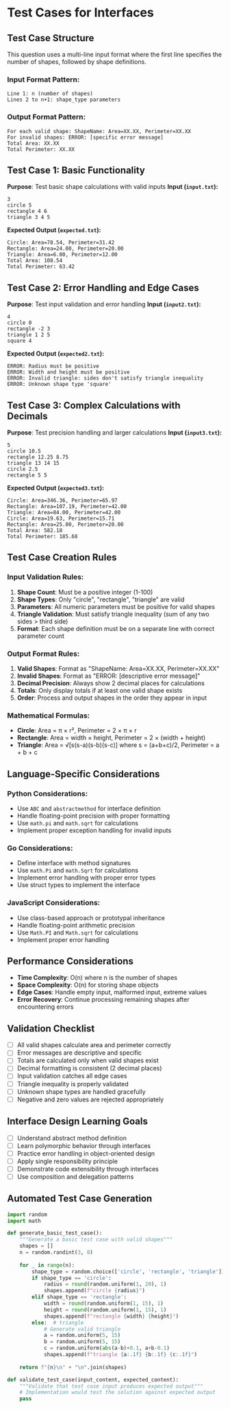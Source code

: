 # Test Cases for Interfaces

## Test Case Structure
This question uses a multi-line input format where the first line specifies the number of shapes, followed by shape definitions.

### Input Format Pattern:
```
Line 1: n (number of shapes)
Lines 2 to n+1: shape_type parameters
```

### Output Format Pattern:
```
For each valid shape: ShapeName: Area=XX.XX, Perimeter=XX.XX
For invalid shapes: ERROR: [specific error message]
Total Area: XX.XX
Total Perimeter: XX.XX
```

## Test Case 1: Basic Functionality
**Purpose**: Test basic shape calculations with valid inputs
**Input (`input.txt`):**
```
3
circle 5
rectangle 4 6
triangle 3 4 5
```
**Expected Output (`expected.txt`):**
```
Circle: Area=78.54, Perimeter=31.42
Rectangle: Area=24.00, Perimeter=20.00
Triangle: Area=6.00, Perimeter=12.00
Total Area: 108.54
Total Perimeter: 63.42
```

## Test Case 2: Error Handling and Edge Cases
**Purpose**: Test input validation and error handling
**Input (`input2.txt`):**
```
4
circle 0
rectangle -2 3
triangle 1 2 5
square 4
```
**Expected Output (`expected2.txt`):**
```
ERROR: Radius must be positive
ERROR: Width and height must be positive
ERROR: Invalid triangle: sides don't satisfy triangle inequality
ERROR: Unknown shape type 'square'
```

## Test Case 3: Complex Calculations with Decimals
**Purpose**: Test precision handling and larger calculations
**Input (`input3.txt`):**
```
5
circle 10.5
rectangle 12.25 8.75
triangle 13 14 15
circle 2.5
rectangle 5 5
```
**Expected Output (`expected3.txt`):**
```
Circle: Area=346.36, Perimeter=65.97
Rectangle: Area=107.19, Perimeter=42.00
Triangle: Area=84.00, Perimeter=42.00
Circle: Area=19.63, Perimeter=15.71
Rectangle: Area=25.00, Perimeter=20.00
Total Area: 582.18
Total Perimeter: 185.68
```

## Test Case Creation Rules

### Input Validation Rules:
1. **Shape Count**: Must be a positive integer (1-100)
2. **Shape Types**: Only "circle", "rectangle", "triangle" are valid
3. **Parameters**: All numeric parameters must be positive for valid shapes
4. **Triangle Validation**: Must satisfy triangle inequality (sum of any two sides > third side)
5. **Format**: Each shape definition must be on a separate line with correct parameter count

### Output Format Rules:
1. **Valid Shapes**: Format as "ShapeName: Area=XX.XX, Perimeter=XX.XX"
2. **Invalid Shapes**: Format as "ERROR: [descriptive error message]"
3. **Decimal Precision**: Always show 2 decimal places for calculations
4. **Totals**: Only display totals if at least one valid shape exists
5. **Order**: Process and output shapes in the order they appear in input

### Mathematical Formulas:
- **Circle**: Area = π × r², Perimeter = 2 × π × r
- **Rectangle**: Area = width × height, Perimeter = 2 × (width + height)
- **Triangle**: Area = √[s(s-a)(s-b)(s-c)] where s = (a+b+c)/2, Perimeter = a + b + c

## Language-Specific Considerations

### Python Considerations:
- Use `ABC` and `abstractmethod` for interface definition
- Handle floating-point precision with proper formatting
- Use `math.pi` and `math.sqrt` for calculations
- Implement proper exception handling for invalid inputs

### Go Considerations:
- Define interface with method signatures
- Use `math.Pi` and `math.Sqrt` for calculations
- Implement error handling with proper error types
- Use struct types to implement the interface

### JavaScript Considerations:
- Use class-based approach or prototypal inheritance
- Handle floating-point arithmetic precision
- Use `Math.PI` and `Math.sqrt` for calculations
- Implement proper error handling

## Performance Considerations
- **Time Complexity**: O(n) where n is the number of shapes
- **Space Complexity**: O(n) for storing shape objects
- **Edge Cases**: Handle empty input, malformed input, extreme values
- **Error Recovery**: Continue processing remaining shapes after encountering errors

## Validation Checklist
- [ ] All valid shapes calculate area and perimeter correctly
- [ ] Error messages are descriptive and specific
- [ ] Totals are calculated only when valid shapes exist
- [ ] Decimal formatting is consistent (2 decimal places)
- [ ] Input validation catches all edge cases
- [ ] Triangle inequality is properly validated
- [ ] Unknown shape types are handled gracefully
- [ ] Negative and zero values are rejected appropriately

## Interface Design Learning Goals
- [ ] Understand abstract method definition
- [ ] Learn polymorphic behavior through interfaces
- [ ] Practice error handling in object-oriented design
- [ ] Apply single responsibility principle
- [ ] Demonstrate code extensibility through interfaces
- [ ] Use composition and delegation patterns

## Automated Test Case Generation
```python
import random
import math

def generate_basic_test_case():
    """Generate a basic test case with valid shapes"""
    shapes = []
    n = random.randint(3, 8)
    
    for _ in range(n):
        shape_type = random.choice(['circle', 'rectangle', 'triangle'])
        if shape_type == 'circle':
            radius = round(random.uniform(1, 20), 1)
            shapes.append(f"circle {radius}")
        elif shape_type == 'rectangle':
            width = round(random.uniform(1, 15), 1)
            height = round(random.uniform(1, 15), 1)
            shapes.append(f"rectangle {width} {height}")
        else:  # triangle
            # Generate valid triangle
            a = random.uniform(5, 15)
            b = random.uniform(5, 15)
            c = random.uniform(abs(a-b)+0.1, a+b-0.1)
            shapes.append(f"triangle {a:.1f} {b:.1f} {c:.1f}")
    
    return f"{n}\n" + "\n".join(shapes)

def validate_test_case(input_content, expected_content):
    """Validate that test case input produces expected output"""
    # Implementation would test the solution against expected output
    pass
```
